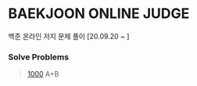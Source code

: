 # BAEKJOON ONLINE JUDGE
백준 온라인 저지 문제 풀이 [20.09.20  ~ ]

### Solve Problems

> [1000](1000-1099/1000.c) A+B

